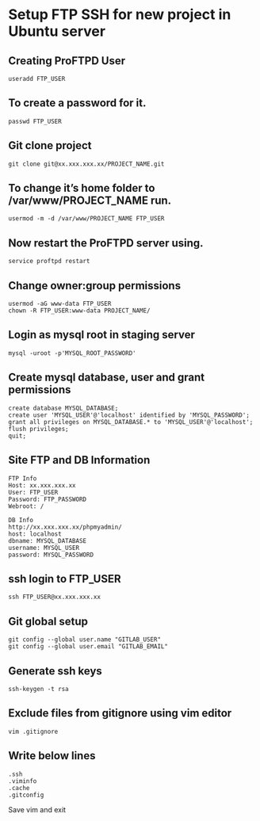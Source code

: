 # Setup FTP SSH for new project in Ubuntu server

## Creating ProFTPD User
    useradd FTP_USER

## To create a password for it.
    passwd FTP_USER

## Git clone project
    git clone git@xx.xxx.xxx.xx/PROJECT_NAME.git

## To change it’s home folder to /var/www/PROJECT_NAME run.
    usermod -m -d /var/www/PROJECT_NAME FTP_USER

## Now restart the ProFTPD server using.
    service proftpd restart

## Change owner:group permissions
    usermod -aG www-data FTP_USER
    chown -R FTP_USER:www-data PROJECT_NAME/

## Login as mysql root in staging server
    mysql -uroot -p'MYSQL_ROOT_PASSWORD'

## Create mysql database, user and grant permissions
    create database MYSQL_DATABASE;
    create user 'MYSQL_USER'@'localhost' identified by 'MYSQL_PASSWORD';
    grant all privileges on MYSQL_DATABASE.* to 'MYSQL_USER'@'localhost';
    flush privileges;
    quit;

## Site FTP and DB Information

    FTP Info
    Host: xx.xxx.xxx.xx
    User: FTP_USER
    Password: FTP_PASSWORD
    Webroot: /
    
    DB Info
    http://xx.xxx.xxx.xx/phpmyadmin/
    host: localhost
    dbname: MYSQL_DATABASE
    username: MYSQL_USER
    password: MYSQL_PASSWORD

## ssh login to FTP_USER
    ssh FTP_USER@xx.xxx.xxx.xx

## Git global setup

    git config --global user.name "GITLAB_USER"
    git config --global user.email "GITLAB_EMAIL"

## Generate ssh keys
    ssh-keygen -t rsa

## Exclude files from gitignore using vim editor
    vim .gitignore

## Write below lines
    .ssh
    .viminfo
    .cache
    .gitconfig

Save vim and exit
